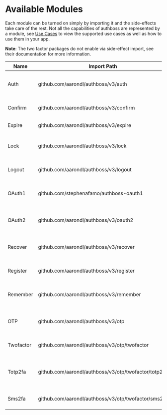 # Available Modules

Each module can be turned on simply by importing it and the side-effects take care of the rest.
Not all the capabilities of authboss are represented by a module, see [Use Cases](#use-cases)
to view the supported use cases as well as how to use them in your app.

**Note**: The two factor packages do not enable via side-effect import, see their documentation
for more information.

Name      | Import Path                               | Description
----------|-------------------------------------------|------------
Auth      | github.com/aarondl/authboss/v3/auth     | Database password authentication for users.
Confirm   | github.com/aarondl/authboss/v3/confirm  | Prevents login before e-mail verification.
Expire    | github.com/aarondl/authboss/v3/expire   | Expires a user's login
Lock      | github.com/aarondl/authboss/v3/lock     | Locks user accounts after authentication failures.
Logout    | github.com/aarondl/authboss/v3/logout   | Destroys user sessions for auth/oauth2.
OAuth1    | github.com/stephenafamo/authboss-oauth1      | Provides oauth1 authentication for users.
OAuth2    | github.com/aarondl/authboss/v3/oauth2   | Provides oauth2 authentication for users.
Recover   | github.com/aarondl/authboss/v3/recover  | Allows for password resets via e-mail.
Register  | github.com/aarondl/authboss/v3/register | User-initiated account creation.
Remember  | github.com/aarondl/authboss/v3/remember | Persisting login sessions past session cookie expiry.
OTP       | github.com/aarondl/authboss/v3/otp      | One time passwords for use instead of passwords.
Twofactor | github.com/aarondl/authboss/v3/otp/twofactor | Regenerate recovery codes for 2fa.
Totp2fa   | github.com/aarondl/authboss/v3/otp/twofactor/totp2fa | Use Google authenticator-like things for a second auth factor.
Sms2fa    | github.com/aarondl/authboss/v3/otp/twofactor/sms2fa | Use a phone for a second auth factor.
